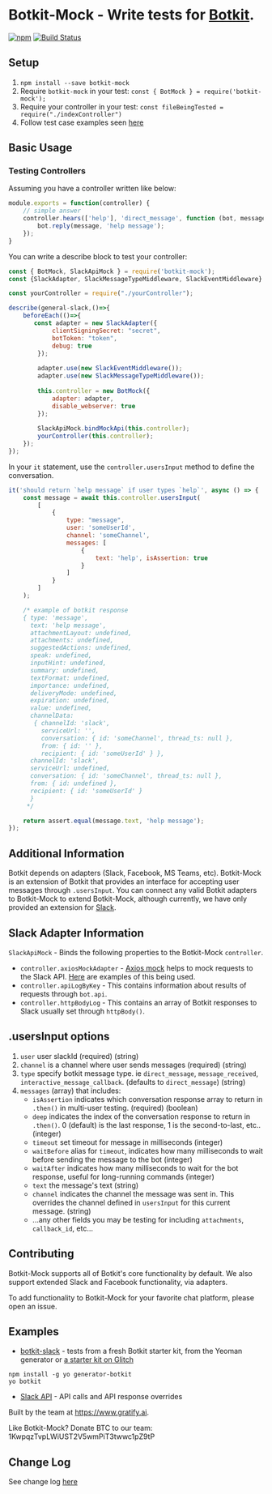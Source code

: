# Botkit-Mock - Write tests for [Botkit](https://github.com/howdyai/botkit).
[![npm](https://img.shields.io/npm/l/botkit.svg)](https://spdx.org/licenses/MIT)
[![Build Status](https://travis-ci.org/gratifyguy/botkit-mock.svg?branch=master)](https://travis-ci.org/gratifyguy/botkit-mock)


## Setup ##

1. `npm install --save botkit-mock`
2. Require `botkit-mock` in your test: `const { BotMock } = require('botkit-mock');`
3. Require your controller in your test: `const fileBeingTested = require("./indexController")`
4. Follow test case examples seen [here](/examples)

## Basic Usage ##

### Testing Controllers ###

Assuming you have a controller written like below:

```javascript
module.exports = function(controller) {
    // simple answer
    controller.hears(['help'], 'direct_message', function (bot, message) {
        bot.reply(message, 'help message');
    });
}
```

You can write a describe block to test your controller:

```javascript
const { BotMock, SlackApiMock } = require('botkit-mock');
const {SlackAdapter, SlackMessageTypeMiddleware, SlackEventMiddleware} = require('botbuilder-adapter-slack');

const yourController = require("./yourController");

describe(general-slack,()=>{
    beforeEach(()=>{
       const adapter = new SlackAdapter({
            clientSigningSecret: "secret",
            botToken: "token",
            debug: true
        });
   
        adapter.use(new SlackEventMiddleware());
        adapter.use(new SlackMessageTypeMiddleware());
   
        this.controller = new BotMock({
            adapter: adapter,
            disable_webserver: true
        });
   
        SlackApiMock.bindMockApi(this.controller);
        yourController(this.controller);
    });
});
```

In your `it` statement, use the `controller.usersInput` method to define the conversation.

```javascript
it('should return `help message` if user types `help`', async () => {
    const message = await this.controller.usersInput(
        [
            {   
                type: "message",
                user: 'someUserId',
                channel: 'someChannel',
                messages: [
                    {
                        text: 'help', isAssertion: true
                    }
                ]
            }
        ]
    );

    /* example of botkit response
    { type: 'message',
      text: 'help message',
      attachmentLayout: undefined,
      attachments: undefined,
      suggestedActions: undefined,
      speak: undefined,
      inputHint: undefined,
      summary: undefined,
      textFormat: undefined,
      importance: undefined,
      deliveryMode: undefined,
      expiration: undefined,
      value: undefined,
      channelData:
       { channelId: 'slack',
         serviceUrl: '',
         conversation: { id: 'someChannel', thread_ts: null },
         from: { id: '' },
         recipient: { id: 'someUserId' } },
      channelId: 'slack',
      serviceUrl: undefined,
      conversation: { id: 'someChannel', thread_ts: null },
      from: { id: undefined },
      recipient: { id: 'someUserId' } 
      }
     */

    return assert.equal(message.text, 'help message');
});
```

## Additional Information 
Botkit depends on adapters (Slack, Facebook, MS Teams, etc).
Botkit-Mock is an extension of Botkit that provides an interface for accepting user messages through `.usersInput`. You can connect any valid Botkit adapters to Botkit-Mock to extend Botkit-Mock, although currently, we have only provided an extension for [Slack](lib/Slack).

## Slack Adapter Information
`SlackApiMock` - Binds the following properties to the Botkit-Mock `controller`.
* `controller.axiosMockAdapter` - [Axios mock](https://github.com/ctimmerm/axios-mock-adapter) helps to mock requests to the Slack API.  [Here](/test/updateApiResponsesSpec.js) are examples of this being used.
* `controller.apiLogByKey` - This contains information about results of requests through `bot.api`.
* `controller.httpBodyLog` - This contains an array of Botkit responses to Slack usually set through `httpBody()`.

## .usersInput options
1. `user` user slackId (required) (string)
2. `channel` is a channel where user sends messages (required) (string)
3. `type` specify botkit message type. ie `direct_message`, `message_received`, `interactive_message_callback`. (defaults to `direct_message`) (string)
4. `messages` (array) that includes:
    - `isAssertion` indicates which conversation response array to return in `.then()` in multi-user testing. (required) (boolean)
    - `deep` indicates the index of the conversation response to return in `.then()`. 0 (default) is the last response, 1 is the second-to-last, etc.. (integer)
    - `timeout` set timeout for message in milliseconds (integer)
    - `waitBefore` alias for `timeout`, indicates how many milliseconds to wait before sending the message to the bot (integer)
    - `waitAfter` indicates how many milliseconds to wait for the bot response, useful for long-running commands (integer)
    - `text` the message's text (string)
    - `channel` indicates the channel the message was sent in. This overrides the channel defined in `usersInput` for this current message. (string)
    - ...any other fields you may be testing for including `attachments`, `callback_id`, etc...


## Contributing ##
Botkit-Mock supports all of Botkit's core functionality by default. We also support extended Slack and Facebook functionality, via adapters.

To add functionality to Botkit-Mock for your favorite chat platform, please open an issue.

## Examples ##

- [botkit-slack](examples/botkit-slack) - tests from a fresh Botkit starter kit, from the Yeoman generator or [a starter kit on Glitch](https://glitch.com/botkit)
                                                    
```
npm install -g yo generator-botkit
yo botkit
```

- [Slack API](examples/general-slack/updateApiResponsesSpec.js) - API calls and API response overrides


Built by the team at https://www.gratify.ai.

Like Botkit-Mock? Donate BTC to our team: 1KwpqzTvpLWiUST2V5wmPiT3twwc1pZ9tP

## Change Log
See change log [here](CHANGELOG.md)
